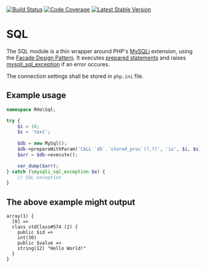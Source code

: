 [![Build Status](https://travis-ci.org/robert-horvath/sql.svg?branch=master)](https://travis-ci.org/robert-horvath/sql)
[![Code Coverage](https://codecov.io/gh/robert-horvath/sql/branch/master/graph/badge.svg)](https://codecov.io/gh/robert-horvath/sql)
[![Latest Stable Version](https://img.shields.io/packagist/v/robert/sql.svg)](https://packagist.org/packages/robert/sql)

# SQL
The SQL module is a thin wrapper around PHP's [MySQLi](http://php.net/manual/en/intro.mysqli.php) extension, using the [Facade Design Pattern](https://en.wikipedia.org/wiki/Facade_pattern#PHP). It executes 
[prepared statements](http://php.net/manual/en/mysqli.quickstart.prepared-statements.php) and raises [mysqli_sql_exception](http://php.net/manual/en/class.mysqli-sql-exception.php) if an error occures.

The connection settings shall be stored in ```php.ini``` file.

## Example usage
```php
namespace RHo\Sql;

try {
    $i = 10;
    $s = 'text';
    
    $db = new MySql();
    $db->prepareWithParam('CALL `db`.`stored_proc`(?,?)', 'is', $i, $s);
    $arr = $db->execute();

    var_dump($arr);
} catch (\mysqli_sql_exception $e) {
    // SQL exception
}
```
## The above example might output
```
array(1) {
  [0] =>
  class stdClass#574 (2) {
    public $id =>
    int(30)
    public $value =>
    string(12) "Hello World!"
  }
}
```
